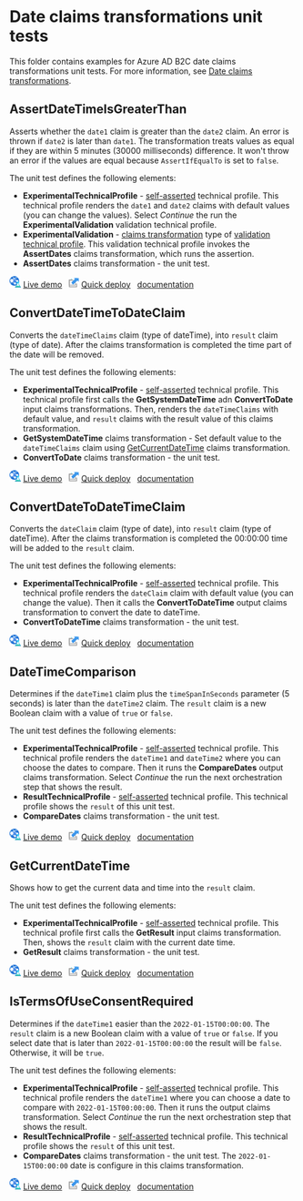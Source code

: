 # Date claims transformations unit tests

This folder contains examples for Azure AD B2C date claims transformations unit tests. For more information, see [Date claims transformations](https://docs.microsoft.com/azure/active-directory-b2c/date-transformations).

## AssertDateTimeIsGreaterThan

Asserts whether the `date1` claim is greater than the `date2` claim. An error is thrown if `date2` is later than `date1`. The transformation treats values as equal if they are within 5 minutes (30000 milliseconds) difference. It won't throw an error if the values are equal because `AssertIfEqualTo` is set to `false`.

The unit test defines the following elements:

- **ExperimentalTechnicalProfile** - [self-asserted](https://docs.microsoft.com/azure/active-directory-b2c/self-asserted-technical-profile) technical profile. This technical profile renders the `date1` and `date2` claims with default values (you can change the values). Select *Continue* the run the **ExperimentalValidation** validation technical profile.
- **ExperimentalValidation** - [claims transformation](https://docs.microsoft.com/azure/active-directory-b2c/claims-transformation-technical-profile) type of [validation technical profile](https://docs.microsoft.com/azure/active-directory-b2c/validation-technical-profile). This validation technical profile invokes the **AssertDates** claims transformation, which runs the assertion.
- **AssertDates** claims transformation - the unit test.

![live demo](../../media/demo.png) [Live demo](https://b2clivedemo.b2clogin.com/b2clivedemo.onmicrosoft.com/B2C_1A_CT_AssertDateTimeIsGreaterThan/oauth2/v2.0/authorize?client_id=cfaf887b-a9db-4b44-ac47-5efff4e2902c&nonce=defaultNonce&redirect_uri=https%3A%2F%2Fjwt.ms&scope=openid&response_type=id_token&prompt=login) &nbsp; ![Quick deploy](../../media/deploy.png) [Quick deploy](https://b2ciefsetupapp.azurewebsites.net/) &nbsp; [documentation](https://docs.microsoft.com/azure/active-directory-b2c/date-transformations#assertdatetimeisgreaterthan)

## ConvertDateTimeToDateClaim

Converts the `dateTimeClaims` claim (type of dateTime), into `result` claim (type of date). After the claims transformation is completed the time part of the date will be removed.

The unit test defines the following elements:

- **ExperimentalTechnicalProfile** - [self-asserted](https://docs.microsoft.com/azure/active-directory-b2c/self-asserted-technical-profile) technical profile. This technical profile first calls the **GetSystemDateTime** adn **ConvertToDate** input claims transformations. Then, renders the `dateTimeClaims` with default value, and `result` claims with the result value of this claims transformation.
- **GetSystemDateTime** claims transformation - Set default value to the `dateTimeClaims` claim using [GetCurrentDateTime](https://docs.microsoft.com/azure/active-directory-b2c/date-transformations#getcurrentdatetime) claims transformation.
- **ConvertToDate** claims transformation - the unit test.

![live demo](../../media/demo.png) [Live demo](https://b2clivedemo.b2clogin.com/b2clivedemo.onmicrosoft.com/B2C_1A_CT_ConvertDateTimeToDateClaim/oauth2/v2.0/authorize?client_id=cfaf887b-a9db-4b44-ac47-5efff4e2902c&nonce=defaultNonce&redirect_uri=https%3A%2F%2Fjwt.ms&scope=openid&response_type=id_token&prompt=login) &nbsp; ![Quick deploy](../../media/deploy.png) [Quick deploy](https://b2ciefsetupapp.azurewebsites.net/) &nbsp; [documentation](https://docs.microsoft.com/azure/active-directory-b2c/date-transformations#convertdatetimetodateclaim)

## ConvertDateToDateTimeClaim

Converts the `dateClaim` claim (type of date), into `result` claim (type of dateTime). After the claims transformation is completed the 00:00:00 time will be added to the `result` claim.

The unit test defines the following elements:

- **ExperimentalTechnicalProfile** - [self-asserted](https://docs.microsoft.com/azure/active-directory-b2c/self-asserted-technical-profile) technical profile. This technical profile renders the `dateClaim` claim with default value (you can change the value). Then it calls the **ConvertToDateTime** output claims transformation to convert the date to dateTime.
- **ConvertToDateTime** claims transformation - the unit test.

![live demo](../../media/demo.png) [Live demo](https://b2clivedemo.b2clogin.com/b2clivedemo.onmicrosoft.com/B2C_1A_CT_ConvertDateToDateTimeClaim/oauth2/v2.0/authorize?client_id=cfaf887b-a9db-4b44-ac47-5efff4e2902c&nonce=defaultNonce&redirect_uri=https%3A%2F%2Fjwt.ms&scope=openid&response_type=id_token&prompt=login) &nbsp; ![Quick deploy](../../media/deploy.png) [Quick deploy](https://b2ciefsetupapp.azurewebsites.net/) &nbsp; [documentation](https://docs.microsoft.com/azure/active-directory-b2c/date-transformations#convertdatetodatetimeclaim)

## DateTimeComparison

Determines if the `dateTime1` claim plus the `timeSpanInSeconds` parameter (5 seconds) is later than the `dateTime2` claim. The `result` claim is a new Boolean claim with a value of `true` or `false`.

The unit test defines the following elements:

- **ExperimentalTechnicalProfile** - [self-asserted](https://docs.microsoft.com/azure/active-directory-b2c/self-asserted-technical-profile) technical profile. This technical profile renders the `dateTime1` and `dateTime2` where you can choose the dates to compare. Then it runs the **CompareDates** output claims transformation. Select *Continue* the run the next orchestration step that shows the result.
- **ResultTechnicalProfile** - [self-asserted](https://docs.microsoft.com/azure/active-directory-b2c/self-asserted-technical-profile) technical profile. This technical profile shows the `result` of this unit test.
- **CompareDates** claims transformation - the unit test.

![live demo](../../media/demo.png) [Live demo](https://b2clivedemo.b2clogin.com/b2clivedemo.onmicrosoft.com/B2C_1A_CT_DateTimeComparison/oauth2/v2.0/authorize?client_id=cfaf887b-a9db-4b44-ac47-5efff4e2902c&nonce=defaultNonce&redirect_uri=https%3A%2F%2Fjwt.ms&scope=openid&response_type=id_token&prompt=login) &nbsp; ![Quick deploy](../../media/deploy.png) [Quick deploy](https://b2ciefsetupapp.azurewebsites.net/) &nbsp; [documentation](https://docs.microsoft.com/azure/active-directory-b2c/date-transformations#datetimecomparison)

## GetCurrentDateTime

Shows how to get the current data and time into the `result` claim.

The unit test defines the following elements:

- **ExperimentalTechnicalProfile** - [self-asserted](https://docs.microsoft.com/azure/active-directory-b2c/self-asserted-technical-profile) technical profile. This technical profile first calls the **GetResult** input claims transformation. Then, shows the `result` claim with the current date time.
- **GetResult** claims transformation - the unit test.

![live demo](../../media/demo.png) [Live demo](https://b2clivedemo.b2clogin.com/b2clivedemo.onmicrosoft.com/B2C_1A_CT_GetCurrentDateTime/oauth2/v2.0/authorize?client_id=cfaf887b-a9db-4b44-ac47-5efff4e2902c&nonce=defaultNonce&redirect_uri=https%3A%2F%2Fjwt.ms&scope=openid&response_type=id_token&prompt=login) &nbsp; ![Quick deploy](../../media/deploy.png) [Quick deploy](https://b2ciefsetupapp.azurewebsites.net/) &nbsp; [documentation](https://docs.microsoft.com/azure/active-directory-b2c/date-transformations#getcurrentdatetime)

## IsTermsOfUseConsentRequired

Determines if the `dateTime1` easier than the `2022-01-15T00:00:00`. The `result` claim is a new Boolean claim with a value of `true` or `false`. If you select date that is later than `2022-01-15T00:00:00` the result will be `false`. Otherwise, it will be `true`.

The unit test defines the following elements:

- **ExperimentalTechnicalProfile** - [self-asserted](https://docs.microsoft.com/azure/active-directory-b2c/self-asserted-technical-profile) technical profile. This technical profile renders the `dateTime1` where you can choose a date to compare with `2022-01-15T00:00:00`. Then it runs the output claims transformation. Select *Continue* the run the next orchestration step that shows the result.
- **ResultTechnicalProfile** - [self-asserted](https://docs.microsoft.com/azure/active-directory-b2c/self-asserted-technical-profile) technical profile. This technical profile shows the `result` of this unit test.
- **CompareDates** claims transformation - the unit test. The `2022-01-15T00:00:00` date is configure in this claims transformation.

![live demo](../../media/demo.png) [Live demo](https://b2clivedemo.b2clogin.com/b2clivedemo.onmicrosoft.com/B2C_1A_CT_IsTermsOfUseConsentRequired/oauth2/v2.0/authorize?client_id=cfaf887b-a9db-4b44-ac47-5efff4e2902c&nonce=defaultNonce&redirect_uri=https%3A%2F%2Fjwt.ms&scope=openid&response_type=id_token&prompt=login) &nbsp; ![Quick deploy](../../media/deploy.png) [Quick deploy](https://b2ciefsetupapp.azurewebsites.net/) &nbsp; [documentation](https://docs.microsoft.com/azure/active-directory-b2c/date-transformations#istermsofuseconsentrequired)
